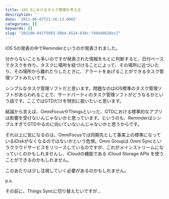 ```yaml
---
title: iOS 5におけるタスク管理を考える
description: ''
date: '2011-06-07T21:16:13.000Z'
categories: []
keywords: []
slug: "201106-841f5983-50b4-4524-b39c-f48de8628ec2"
---
```

iOS 5の発表の中でReminderというのが発表されました。

分からないことも多いのですが発表された情報をもとに判断すると、日付ベースでタスクを作り、タスクに場所を紐づけることによって、その場所に近づいたり、その場所から離れたりしたときに、アラートをあげることができるタスク管理ソフトみたいです。

シンプルなタスク管理ソフトだと思います。問題なのはiOS標準のタスク管理ソフトがあらわれることで、サードパーティのタスク管理ソフトがどうなるかという話です。ここではGTDだけを特別に扱いたいと思います。

結論から言えば、OmniFocusやThingsといった、GTDにおける標準的なアプリは影響を受けないんじゃないかと思っています。というのも、ReminderはシンプルすぎてGTDやるのに向いていないんじゃないかと思うからです。

それ以上に気になるのは、OmniFocusでは同期先として事実上の標準になっているiDiskがなくなるのではないかという危惧。Omni Groupは Omni Syncというクラウドサービスをリリースしているのですが、これがメインストリームになっていくのかもしれませんし、iCloudの機能である iCloud Storage APIs を使うことができるのかもしれません。

このあたりは少し注視していく必要があるのかもしれません。

p.s.

その前に、Things Syncに切り替えたいですが…